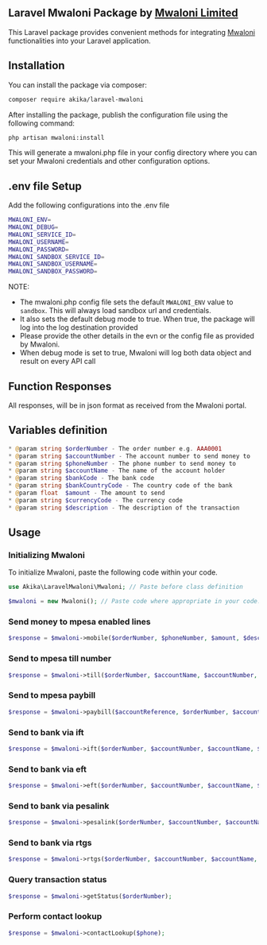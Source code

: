 ## Laravel Mwaloni Package by [Mwaloni Limited](https://mwaloni.com)

This Laravel package provides convenient methods for integrating [Mwaloni](https://mwaloni.com) functionalities into your Laravel application.

## Installation

You can install the package via composer:

```bash
composer require akika/laravel-mwaloni
```

After installing the package, publish the configuration file using the following command:

```bash
php artisan mwaloni:install
```

This will generate a mwaloni.php file in your config directory where you can set your Mwaloni credentials and other configuration options.

## .env file Setup

Add the following configurations into the .env file

```bash
MWALONI_ENV=
MWALONI_DEBUG=
MWALONI_SERVICE_ID=
MWALONI_USERNAME=
MWALONI_PASSWORD=
MWALONI_SANDBOX_SERVICE_ID=
MWALONI_SANDBOX_USERNAME=
MWALONI_SANDBOX_PASSWORD=
```

NOTE:

- The mwaloni.php config file sets the default `MWALONI_ENV` value to `sandbox`. This will always load sandbox url and credentials.
- It also sets the default debug mode to true. When true, the package will log into the log destination provided
- Please provide the other details in the evn or the config file as provided by Mwaloni.
- When debug mode is set to true, Mwaloni will log both data object and result on every API call

## Function Responses

All responses, will be in json format as received from the Mwaloni portal.

## Variables definition

```php
* @param string $orderNumber - The order number e.g. AAA0001
* @param string $accountNumber - The account number to send money to
* @param string $phoneNumber - The phone number to send money to
* @param string $accountName - The name of the account holder
* @param string $bankCode - The bank code
* @param string $bankCountryCode - The country code of the bank
* @param float  $amount - The amount to send
* @param string $currencyCode - The currency code
* @param string $description - The description of the transaction
```

## Usage

### Initializing Mwaloni

To initialize Mwaloni, paste the following code within your code.

```php
use Akika\LaravelMwaloni\Mwaloni; // Paste before class definition

$mwaloni = new Mwaloni(); // Paste code where appropriate in your code.
```

### Send money to mpesa enabled lines

```php
$response = $mwaloni->mobile($orderNumber, $phoneNumber, $amount, $description);
```

### Send to mpesa till number

```php
$response = $mwaloni->till($orderNumber, $accountName, $accountNumber, $amount, $description);
```

### Send to mpesa paybill

```php
$response = $mwaloni->paybill($accountReference, $orderNumber, $accountName, $accountNumber, $amount, $description);
```

### Send to bank via ift

```php
$response = $mwaloni->ift($orderNumber, $accountNumber, $accountName, $amount, $description);
```

### Send to bank via eft

```php
$response = $mwaloni->eft($orderNumber, $accountNumber, $accountName, $bankCode, $bankCountryCode, $currencyCode,  $amount, $description);
```

### Send to bank via pesalink

```php
$response = $mwaloni->pesalink($orderNumber, $accountNumber, $accountName, $bankCode, $bankCountryCode, $currencyCode, $amount, $description);
```

### Send to bank via rtgs

```php
$response = $mwaloni->rtgs($orderNumber, $accountNumber, $accountName, $bankCode, $bankCountryCode, $currencyCode, $amount, $description);
```

### Query transaction status

```php
$response = $mwaloni->getStatus($orderNumber);
```

### Perform contact lookup

```php
$response = $mwaloni->contactLookup($phone);
```
